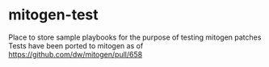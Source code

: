 # mitogen-test
Place to store sample playbooks for the purpose of testing mitogen patches
Tests have been ported to mitogen as of https://github.com/dw/mitogen/pull/658
